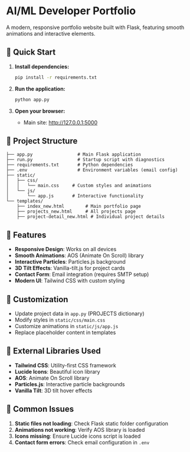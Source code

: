 # AI/ML Developer Portfolio

A modern, responsive portfolio website built with Flask, featuring smooth animations and interactive elements.

## 🚀 Quick Start

1. **Install dependencies:**
   ```bash
   pip install -r requirements.txt
   ```

2. **Run the application:**
   ```bash
   python app.py
   ```

3. **Open your browser:**
   - Main site: http://127.0.0.1:5000


## 📁 Project Structure

```
├── app.py                 # Main Flask application
├── run.py                 # Startup script with diagnostics
├── requirements.txt       # Python dependencies
├── .env                   # Environment variables (email config)
├── static/
│   ├── css/
│   │   └── main.css     # Custom styles and animations
│   └── js/
│       └── app.js       # Interactive functionality
└── templates/
    ├── index_new.html        # Main portfolio page
    ├── projects_new.html     # All projects page
    ├── project-detail_new.html # Individual project details
```

## 🔧 Features

- **Responsive Design**: Works on all devices
- **Smooth Animations**: AOS (Animate On Scroll) library
- **Interactive Particles**: Particles.js background
- **3D Tilt Effects**: Vanilla-tilt.js for project cards
- **Contact Form**: Email integration (requires SMTP setup)
- **Modern UI**: Tailwind CSS with custom styling


## 🎨 Customization

- Update project data in `app.py` (PROJECTS dictionary)
- Modify styles in `static/css/main.css`
- Customize animations in `static/js/app.js`
- Replace placeholder content in templates

## 📱 External Libraries Used

- **Tailwind CSS**: Utility-first CSS framework
- **Lucide Icons**: Beautiful icon library
- **AOS**: Animate On Scroll library
- **Particles.js**: Interactive particle backgrounds
- **Vanilla Tilt**: 3D tilt hover effects

## 🚨 Common Issues

1. **Static files not loading**: Check Flask static folder configuration
2. **Animations not working**: Verify AOS library is loaded
3. **Icons missing**: Ensure Lucide icons script is loaded
4. **Contact form errors**: Check email configuration in `.env`